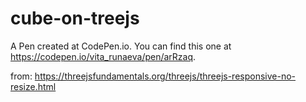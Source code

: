 
# cube-on-treejs
A Pen created at CodePen.io. You can find this one at https://codepen.io/vita_runaeva/pen/arRzaq.

 from: https://threejsfundamentals.org/threejs/threejs-responsive-no-resize.html
